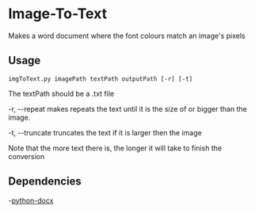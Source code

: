 # Image-To-Text
Makes a word document where the font colours match an image's pixels

## Usage
```
imgToText.py imagePath textPath outputPath [-r] [-t]
```
The textPath should be a .txt file


-r, --repeat makes repeats the text until it is the size of or bigger than the image.

-t, --truncate truncates the text if it is larger then the image


Note that the more text there is, the longer it will take to finish the conversion

## Dependencies
-[python-docx](https://github.com/python-openxml/python-docx)

